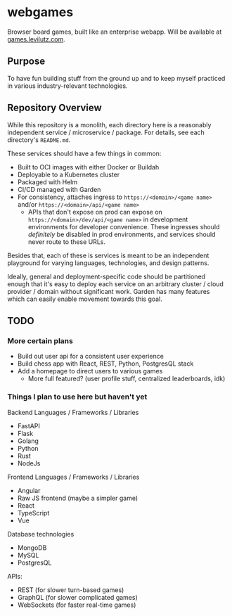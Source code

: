 # webgames

Browser board games, built like an enterprise webapp. Will be available at [games.levilutz.com](https://games.levilutz.com).


## Purpose

To have fun building stuff from the ground up and to keep myself practiced in various industry-relevant technologies.


## Repository Overview

While this repository is a monolith, each directory here is a reasonably independent service / microservice / package. For details, see each directory's `README.md`.

These services should have a few things in common:
* Built to OCI images with either Docker or Buildah
* Deployable to a Kubernetes cluster
* Packaged with Helm
* CI/CD managed with Garden
* For consistency, attaches ingress to `https://<domain>/<game name>` and/or `https://<domain>/api/<game name>`
    * APIs that don't expose on prod can expose on `https://<domain>/dev/api/<game name>` in development environments for developer convenience. These ingresses should _definitely_ be disabled in prod environments, and services should never route to these URLs.

Besides that, each of these is services is meant to be an independent playground for varying languages, technologies, and design patterns.

Ideally, general and deployment-specific code should be partitioned enough that it's easy to deploy each service on an arbitrary cluster / cloud provider / domain without significant work. Garden has many features which can easily enable movement towards this goal.


## TODO

### More certain plans

* Build out user api for a consistent user experience
* Build chess app with React, REST, Python, PostgresQL stack
* Add a homepage to direct users to various games
    * More full featured? (user profile stuff, centralized leaderboards, idk)


### Things I plan to use here but haven't yet

Backend Languages / Frameworks / Libraries
* FastAPI
* Flask
* Golang
* Python
* Rust
* NodeJs

Frontend Languages / Frameworks / Libraries
* Angular
* Raw JS frontend (maybe a simpler game)
* React
* TypeScript
* Vue

Database technologies
* MongoDB
* MySQL
* PostgresQL

APIs:
* REST (for slower turn-based games)
* GraphQL (for slower complicated games)
* WebSockets (for faster real-time games)
